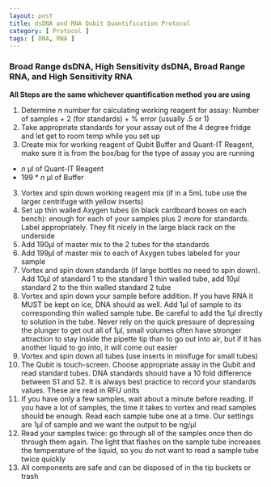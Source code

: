 ```yaml
---
layout: post
title: dsDNA and RNA Qubit Quantification Protocol
category: [ Protocol ]
tags: [ DNA, RNA ]
---
```


### Broad Range dsDNA, High Sensitivity dsDNA, Broad Range RNA, and High Sensitivity RNA

**All Steps are the same whichever quantification method you are using**

1. Determine _n_ number for calculating working reagent for assay: Number of samples + 2 (for standards) + % error (usually .5 or 1)
2. Take appropriate standards for your assay out of the 4 degree fridge and let get to room temp while you set up
2. Create mix for working reagent of Qubit Buffer and Quant-IT Reagent, make sure it is from the box/bag for the type of assay you are running
  - _n_ μl of Quant-IT Reagent
  - 199 * _n_ μl of Buffer
3. Vortex and spin down working reagent mix (if in a 5mL tube use the larger centrifuge with yellow inserts)
4. Set up thin walled Axygen tubes (in black cardboard boxes on each bench): enough for each of your samples plus 2 more for standards. Label appropriately. They fit nicely in the large black rack on the underside
5. Add 190μl of master mix to the 2 tubes for the standards
6. Add 199μl of master mix to each of Axygen tubes labeled for your sample
7. Vortex and spin down standards (if large bottles no need to spin down). Add 10µl of standard 1 to the standard 1 thin walled tube, add 10µl standard 2 to the thin walled standard 2 tube
8. Vortex and spin down your sample before addition. If you have RNA it MUST be kept on ice, DNA should as well. Add 1μl of sample to its corresponding thin walled sample tube. Be careful to add the 1μl directly to solution in the tube. Never rely on the quick pressure of depressing the plunger to get out all of 1μl, small volumes often have stronger attraction to stay inside the pipette tip than to go out into air, but if it has another liquid to go into, it will come out easier
9. Vortex and spin down all tubes (use inserts in minifuge for small tubes)
10. The Qubit is touch-screen. Choose appropriate assay in the Qubit and read standard tubes. DNA standards should have a 10 fold difference between S1 and S2. It is always best practice to record your standards values. These are read in RFU units
11. If you have only a few samples, wait about a minute before reading. If you have a lot of samples, the time it takes to vortex and read samples should be enough. Read each sample tube one at a time. Our settings are 1μl of sample and we want the output to be ng/μl
12. Read your samples twice: go through all of the samples once then do through them again. The light that flashes on the sample tube increases the temperature of the liquid, so you do not want to read a sample tube twice quickly
13. All components are safe and can be disposed of in the tip buckets or trash
